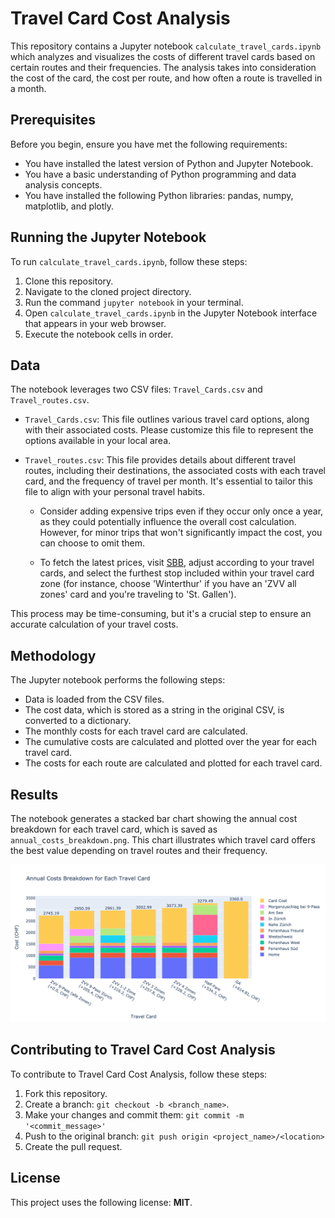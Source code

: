 # Travel Card Cost Analysis

This repository contains a Jupyter notebook `calculate_travel_cards.ipynb` which analyzes and visualizes the costs of different travel cards based on certain routes and their frequencies. The analysis takes into consideration the cost of the card, the cost per route, and how often a route is travelled in a month.

## Prerequisites

Before you begin, ensure you have met the following requirements:

* You have installed the latest version of Python and Jupyter Notebook.
* You have a basic understanding of Python programming and data analysis concepts.
* You have installed the following Python libraries: pandas, numpy, matplotlib, and plotly.

## Running the Jupyter Notebook

To run `calculate_travel_cards.ipynb`, follow these steps:

1. Clone this repository.
2. Navigate to the cloned project directory.
3. Run the command `jupyter notebook` in your terminal.
4. Open `calculate_travel_cards.ipynb` in the Jupyter Notebook interface that appears in your web browser.
5. Execute the notebook cells in order.

## Data

The notebook leverages two CSV files: `Travel_Cards.csv` and `Travel_routes.csv`.

* `Travel_Cards.csv`: This file outlines various travel card options, along with their associated costs. Please customize this file to represent the options available in your local area.

* `Travel_routes.csv`: This file provides details about different travel routes, including their destinations, the associated costs with each travel card, and the frequency of travel per month. It's essential to tailor this file to align with your personal travel habits. 

  * Consider adding expensive trips even if they occur only once a year, as they could potentially influence the overall cost calculation. However, for minor trips that won't significantly impact the cost, you can choose to omit them.
  
  * To fetch the latest prices, visit [SBB](beta.sbb.ch), adjust according to your travel cards, and select the furthest stop included within your travel card zone (for instance, choose 'Winterthur' if you have an 'ZVV all zones' card and you're traveling to 'St. Gallen').

This process may be time-consuming, but it's a crucial step to ensure an accurate calculation of your travel costs.


## Methodology

The Jupyter notebook performs the following steps:

* Data is loaded from the CSV files.
* The cost data, which is stored as a string in the original CSV, is converted to a dictionary.
* The monthly costs for each travel card are calculated.
* The cumulative costs are calculated and plotted over the year for each travel card.
* The costs for each route are calculated and plotted for each travel card.

## Results

The notebook generates a stacked bar chart showing the annual cost breakdown for each travel card, which is saved as `annual_costs_breakdown.png`. This chart illustrates which travel card offers the best value depending on travel routes and their frequency.

![Example calculation](annual_costs_breakdown.png)

## Contributing to Travel Card Cost Analysis

To contribute to Travel Card Cost Analysis, follow these steps:

1. Fork this repository.
2. Create a branch: `git checkout -b <branch_name>`.
3. Make your changes and commit them: `git commit -m '<commit_message>'`
4. Push to the original branch: `git push origin <project_name>/<location>`
5. Create the pull request.

## License

This project uses the following license: **MIT**.
